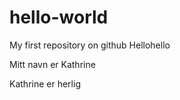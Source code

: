 # hello-world 
My first repository on github
Hellohello

Mitt navn er Kathrine

Kathrine er herlig

